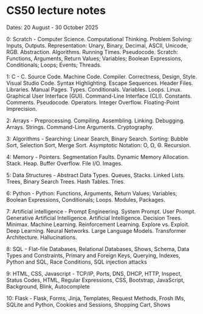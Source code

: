 # CS50 lecture notes

Dates: 20 August - 30 October 2025

0: Scratch - Computer Science. Computational Thinking. Problem Solving: Inputs, Outputs. Representation: Unary, Binary, Decimal, ASCII, Unicode, RGB. Abstraction. Algorithms. Running Times. Pseudocode. Scratch: Functions, Arguments, Return Values; Variables; Boolean Expressions, Conditionals; Loops; Events; Threads.

1: C - C. Source Code. Machine Code. Compiler. Correctness, Design, Style. Visual Studio Code. Syntax Highlighting. Escape Sequences. Header Files. Libraries. Manual Pages. Types. Conditionals. Variables. Loops. Linux. Graphical User Interface (GUI). Command-Line Interface (CLI). Constants. Comments. Pseudocode. Operators. Integer Overflow. Floating-Point Imprecision.

2: Arrays - Preprocessing. Compiling. Assembling. Linking. Debugging. Arrays. Strings. Command-Line Arguments. Cryptography.

3: Algorithms - Searching: Linear Search, Binary Search. Sorting: Bubble Sort, Selection Sort, Merge Sort. Asymptotic Notation: O, Ω, Θ. Recursion.

4: Memory - Pointers. Segmentation Faults. Dynamic Memory Allocation. Stack. Heap. Buffer Overflow. File I/O. Images.

5: Data Structures - Abstract Data Types. Queues, Stacks. Linked Lists. Trees, Binary Search Trees. Hash Tables. Tries.

6: Python - Python: Functions, Arguments, Return Values; Variables; Boolean Expressions, Conditionals; Loops. Modules, Packages.

7: Artificial intelligence - Prompt Engineering. System Prompt. User Prompt. Generative Artificial Intelligence. Artificial Intelligence. Decision Trees. Minimax. Machine Learning. Reinforcement Learning. Explore vs. Exploit. Deep Learning. Neural Networks. Large Language Models. Transformer Architecture. Hallucinations.

8: SQL - Flat-file Databases, Relational Databases, Shows, Schema, Data Types and Constraints, Primary and Foreign Keys, Querying, Indexes, Python and SQL, Race Conditions, SQL injection attacks

9: HTML, CSS, Javascript - TCP/IP, Ports, DNS, DHCP, HTTP, Inspect, Status Codes, HTML, Regular Expressions, CSS, Bootstrap, JavaScript, Background, Blink, Autocomplete

10: Flask - Flask, Forms, Jinja, Templates, Request Methods, Frosh IMs, SQLite and Python, Cookies and Sessions, Shopping Cart, Shows

